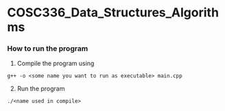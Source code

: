 # COSC336_Data_Structures_Algorithms

### How to run the program
1. Compile the program using 
```
g++ -o <some name you want to run as executable> main.cpp
```
2. Run the program
```
./<name used in compile>
```